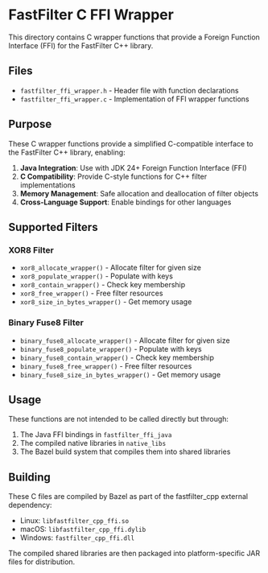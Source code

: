 # FastFilter C FFI Wrapper

This directory contains C wrapper functions that provide a Foreign Function Interface (FFI) for the FastFilter C++ library.

## Files

- `fastfilter_ffi_wrapper.h` - Header file with function declarations
- `fastfilter_ffi_wrapper.c` - Implementation of FFI wrapper functions

## Purpose

These C wrapper functions provide a simplified C-compatible interface to the FastFilter C++ library, enabling:

1. **Java Integration**: Use with JDK 24+ Foreign Function Interface (FFI)
2. **C Compatibility**: Provide C-style functions for C++ filter implementations
3. **Memory Management**: Safe allocation and deallocation of filter objects
4. **Cross-Language Support**: Enable bindings for other languages

## Supported Filters

### XOR8 Filter
- `xor8_allocate_wrapper()` - Allocate filter for given size
- `xor8_populate_wrapper()` - Populate with keys
- `xor8_contain_wrapper()` - Check key membership
- `xor8_free_wrapper()` - Free filter resources
- `xor8_size_in_bytes_wrapper()` - Get memory usage

### Binary Fuse8 Filter
- `binary_fuse8_allocate_wrapper()` - Allocate filter for given size
- `binary_fuse8_populate_wrapper()` - Populate with keys
- `binary_fuse8_contain_wrapper()` - Check key membership
- `binary_fuse8_free_wrapper()` - Free filter resources
- `binary_fuse8_size_in_bytes_wrapper()` - Get memory usage

## Usage

These functions are not intended to be called directly but through:
1. The Java FFI bindings in `fastfilter_ffi_java`
2. The compiled native libraries in `native_libs`
3. The Bazel build system that compiles them into shared libraries

## Building

These C files are compiled by Bazel as part of the fastfilter_cpp external dependency:
- Linux: `libfastfilter_cpp_ffi.so`
- macOS: `libfastfilter_cpp_ffi.dylib`
- Windows: `fastfilter_cpp_ffi.dll`

The compiled shared libraries are then packaged into platform-specific JAR files for distribution.